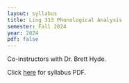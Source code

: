 ```yaml
---
layout: syllabus
title: Ling 313 Phonological Analysis
semester: Fall 2024
year: 2024
pdf: false
---
```


Co-instructors with Dr. Brett Hyde.

Click [here](assets/pdfsyllabi/fa2024-ling313.pdf) for syllabus PDF. 